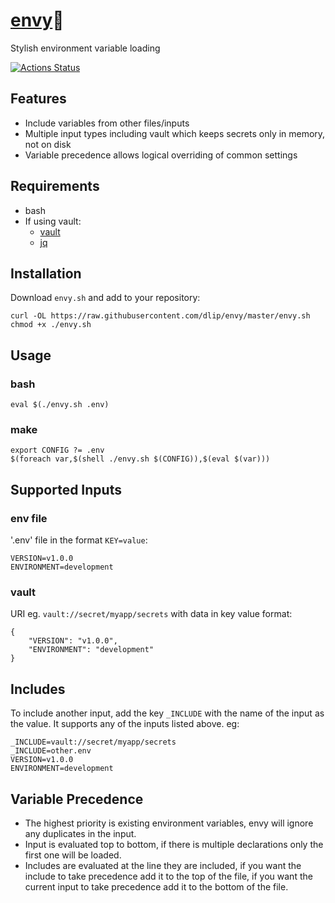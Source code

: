 # [envy](https://github.com/dlip/envy)🤵

Stylish environment variable loading

[![Actions Status](https://wdp9fww0r9.execute-api.us-west-2.amazonaws.com/production/badge/dlip/envy)](https://wdp9fww0r9.execute-api.us-west-2.amazonaws.com/production/results/dlip/envy)

## Features

- Include variables from other files/inputs
- Multiple input types including vault which keeps secrets only in memory, not on disk
- Variable precedence allows logical overriding of common settings

## Requirements

- bash
- If using vault: 
    - [vault](https://www.vaultproject.io/docs/install/)
    - [jq](https://github.com/stedolan/jq)

## Installation

Download `envy.sh` and add to your repository:

```
curl -OL https://raw.githubusercontent.com/dlip/envy/master/envy.sh
chmod +x ./envy.sh
```

## Usage

### bash 

```
eval $(./envy.sh .env)
```

### make

```
export CONFIG ?= .env
$(foreach var,$(shell ./envy.sh $(CONFIG)),$(eval $(var)))
```

## Supported Inputs

### env file

'.env' file in the format `KEY=value`:

```
VERSION=v1.0.0
ENVIRONMENT=development
```

### vault

URI eg. `vault://secret/myapp/secrets` with data in key value format:

```
{
    "VERSION": "v1.0.0",
    "ENVIRONMENT": "development"
}
```

## Includes

To include another input, add the key `_INCLUDE` with the name of the input as the value. It supports any of the inputs listed above. eg:

```
_INCLUDE=vault://secret/myapp/secrets
_INCLUDE=other.env
VERSION=v1.0.0
ENVIRONMENT=development
```

## Variable Precedence

- The highest priority is existing environment variables, envy will ignore any duplicates in the input.
- Input is evaluated top to bottom, if there is multiple declarations only the first one will be loaded.
- Includes are evaluated at the line they are included, if you want the include to take precedence add it to the top of the file, if you want the current input to take precedence add it to the bottom of the file.
